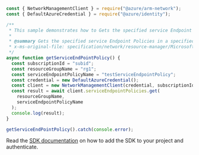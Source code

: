 ```javascript
const { NetworkManagementClient } = require("@azure/arm-network");
const { DefaultAzureCredential } = require("@azure/identity");

/**
 * This sample demonstrates how to Gets the specified service Endpoint Policies in a specified resource group.
 *
 * @summary Gets the specified service Endpoint Policies in a specified resource group.
 * x-ms-original-file: specification/network/resource-manager/Microsoft.Network/stable/2021-08-01/examples/ServiceEndpointPolicyGet.json
 */
async function getServiceEndPointPolicy() {
  const subscriptionId = "subid";
  const resourceGroupName = "rg1";
  const serviceEndpointPolicyName = "testServiceEndpointPolicy";
  const credential = new DefaultAzureCredential();
  const client = new NetworkManagementClient(credential, subscriptionId);
  const result = await client.serviceEndpointPolicies.get(
    resourceGroupName,
    serviceEndpointPolicyName
  );
  console.log(result);
}

getServiceEndPointPolicy().catch(console.error);
```

Read the [SDK documentation](https://github.com/Azure/azure-sdk-for-js/blob/%40azure%2Farm-network_28.0.0/sdk/network/arm-network/README.md) on how to add the SDK to your project and authenticate.
